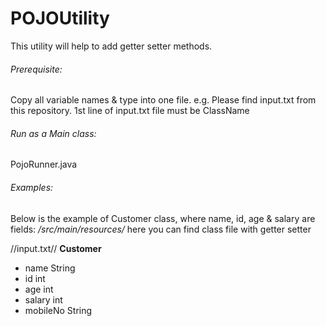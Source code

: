 # POJOUtility
This utility will help to add getter setter methods.

###### Prerequisite:
Copy all variable names & type into one file.
e.g. Please find input.txt from this repository.
1st line of input.txt file must be ClassName

###### Run as a Main class:
PojoRunner.java

###### Examples:
Below is the example of Customer class, where name, id, age & salary are fields:
_/src/main/resources/_ here you can find class file with getter setter

//input.txt//
**Customer**
* name String
* id int
* age int
* salary int
* mobileNo String
  
